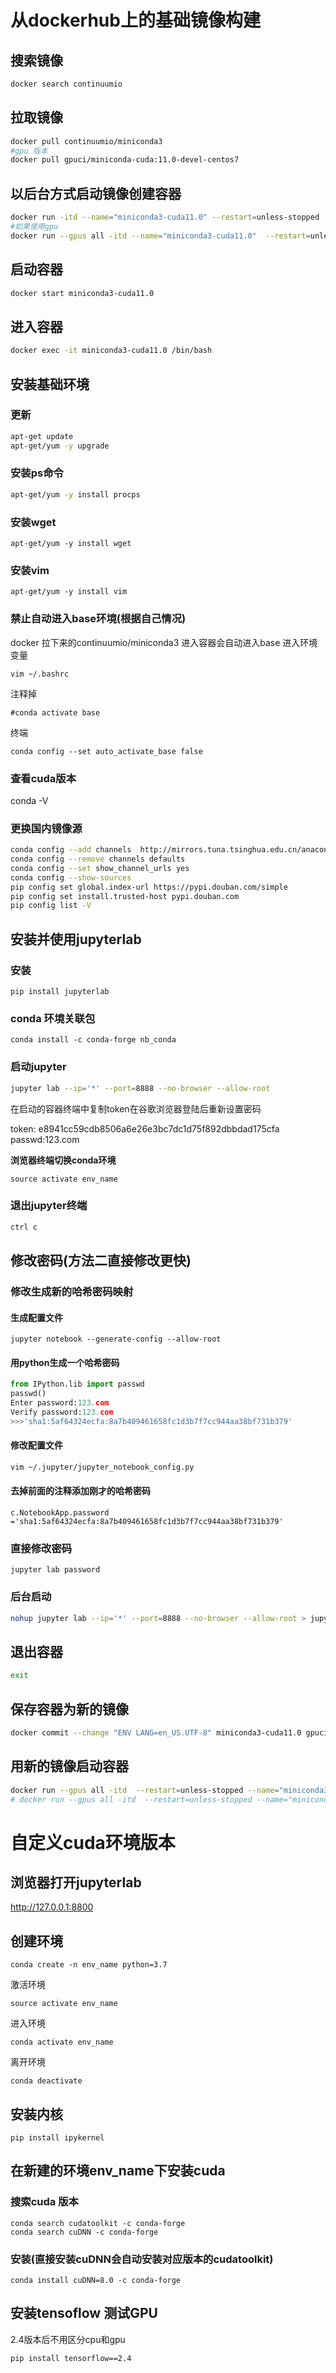 # 从dockerhub上的基础镜像构建
## 搜索镜像

```bash
docker search continuumio
```

## 拉取镜像

```bash
docker pull continuumio/miniconda3
#gpu 版本
docker pull gpuci/miniconda-cuda:11.0-devel-centos7
```

## 以后台方式启动镜像创建容器

```bash
docker run -itd --name="miniconda3-cuda11.0" --restart=unless-stopped  -p 8800:8888 continuumio/miniconda3
#如果使用gpu
docker run --gpus all -itd --name="miniconda3-cuda11.0"  --restart=unless-stopped -v /data/user/Zhangnan:/mnt -p 8802:8888 gpuci/miniconda-cuda:11.0-centos7

```
## 启动容器

```bash
docker start miniconda3-cuda11.0
```

## 进入容器

```bash
docker exec -it miniconda3-cuda11.0 /bin/bash
```

## 安装基础环境
### 更新

```bash
apt-get update
apt-get/yum -y upgrade
```

### 安装ps命令

```bash
apt-get/yum -y install procps
```

### 安装wget
```
apt-get/yum -y install wget
```

### 安装vim
```
apt-get/yum -y install vim 
```

### 禁止自动进入base环境(根据自己情况)
docker 拉下来的continuumio/miniconda3 进入容器会自动进入base
进入环境变量
```
vim ~/.bashrc
```
注释掉
```
#conda activate base
```
终端
```
conda config --set auto_activate_base false
```
### 查看cuda版本
conda -V
### 更换国内镜像源

```bash
conda config --add channels  http://mirrors.tuna.tsinghua.edu.cn/anaconda/pkgs/main/
conda config --remove channels defaults
conda config --set show_channel_urls yes
conda config --show-sources
pip config set global.index-url https://pypi.douban.com/simple 
pip config set install.trusted-host pypi.douban.com
pip config list -V
```

## 安装并使用jupyterlab
### 安装
 
```
pip install jupyterlab
```
### conda 环境关联包
```
conda install -c conda-forge nb_conda
```

### 启动jupyter

```bash
jupyter lab --ip='*' --port=8888 --no-browser --allow-root
```

在启动的容器终端中复制token在谷歌浏览器登陆后重新设置密码

token: e8941cc59cdb8506a6e26e3bc7dc1d75f892dbbdad175cfa
passwd:123.com

**浏览器终端切换conda环境**
```
source activate env_name
```
### 退出jupyter终端

```bash
ctrl c
```

## 修改密码(方法二直接修改更快)
### 修改生成新的哈希密码映射

#### 生成配置文件

```
jupyter notebook --generate-config --allow-root
```

#### 用python生成一个哈希密码

```python
from IPython.lib import passwd
passwd()
Enter password:123.com
Verify password:123.com
>>>'sha1:5af64324ecfa:8a7b409461658fc1d3b7f7cc944aa38bf731b379'
```
#### 修改配置文件

```bash
vim ~/.jupyter/jupyter_notebook_config.py
```

#### 去掉前面的注释添加刚才的哈希密码

```vim
c.NotebookApp.password ='sha1:5af64324ecfa:8a7b409461658fc1d3b7f7cc944aa38bf731b379'
```

### 直接修改密码
```
jupyter lab password
```

### 后台启动

```bash
nohup jupyter lab --ip='*' --port=8888 --no-browser --allow-root > jupyterLab.log 2>&1 &
```

## 退出容器

```bash
exit
```

## 保存容器为新的镜像

```bash
docker commit --change "ENV LANG=en_US.UTF-8" miniconda3-cuda11.0 gpuci/miniconda-cuda:11.0-centos7-jupyter
```


## 用新的镜像启动容器
```bash
docker run --gpus all -itd  --restart=unless-stopped --name="miniconda3-jupyter"  -v /mnt/e/project:/mnt -p 8801:8888 gpuci/miniconda-cuda:11.0-centos7-jupyter 
# docker run --gpus all -itd  --restart=unless-stopped --name="miniconda3-jupyter"  -v /mnt/e/project:/mnt -p 8801:8888 gpuci/miniconda-cuda:11.0-centos7-jupyter su root -c "jupyter lab  --ip='*' --port=8888 --no-browser --allow-root"
```

# 自定义cuda环境版本
## 浏览器打开jupyterlab
http://127.0.0.1:8800

## 创建环境
```
conda create -n env_name python=3.7
```
激活环境
```
source activate env_name
```
进入环境
```
conda activate env_name
```
离开环境
```
conda deactivate
```

## 安装内核
```
pip install ipykernel
```

## 在新建的环境env_name下安装cuda 
### 搜索cuda 版本
```
conda search cudatoolkit -c conda-forge
conda search cuDNN -c conda-forge
```
### 安装(直接安装cuDNN会自动安装对应版本的cudatoolkit)
```
conda install cuDNN=8.0 -c conda-forge
```
## 安装tensoflow 测试GPU
2.4版本后不用区分cpu和gpu
```
pip install tensorflow==2.4
```